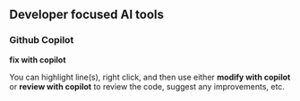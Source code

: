 ## Developer focused AI tools

### Github Copilot

**fix with copilot**

You can highlight line(s), right click, and then use either **modify with copilot** or **review with copilot** to review the code, suggest any improvements, etc.

